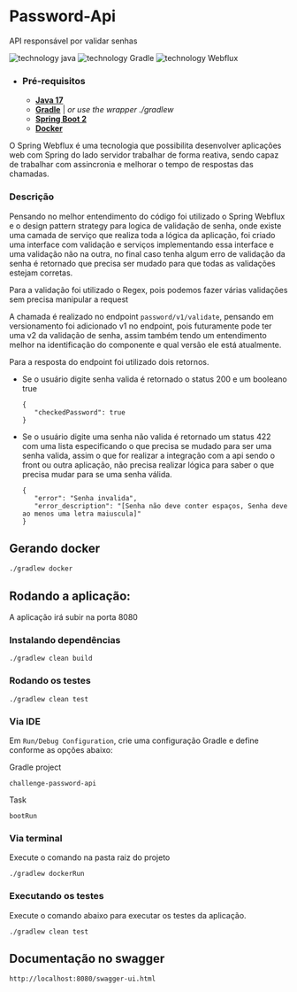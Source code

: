 # Password-Api

API responsável por validar senhas 

![technology java](https://img.shields.io/badge/technology-Java-purple.svg)
![technology Gradle](https://img.shields.io/badge/technology-Gradle-blue.svg)
![technology Webflux](https://img.shields.io/badge/tecnology-WebFlux-green)


- ### Pré-requisitos
    - [**Java 17**](https://www.oracle.com/java/technologies/downloads/#java17)
    - [**Gradle**](https://docs.gradle.org/current/userguide/userguide.html) | _or use the wrapper ./gradlew_
    - [**Spring Boot 2**](https://spring.io/projects/spring-boot)
    - [**Docker**](https://docs.docker.com/docker-for-mac/install/#download-docker-for-mac)

O Spring Webflux é uma tecnologia que possibilita desenvolver aplicações web com Spring do lado servidor trabalhar de 
forma reativa, sendo capaz de trabalhar com assincronia e melhorar o tempo de respostas das chamadas.

### Descrição
Pensando no melhor entendimento do código foi utilizado o Spring Webflux e o design pattern strategy para logica de validação de senha, onde existe uma camada de serviço
que realiza toda a lógica da aplicação, foi criado uma interface com validação e serviços implementando essa interface e uma validação não 
na outra, no final caso tenha algum erro de validação da senha é retornado que precisa ser mudado
para que todas as validações estejam corretas. 


Para a validação foi utilizado o Regex, pois podemos fazer várias validações sem precisa manipular a request

A chamada é realizado no endpoint `password/v1/validate`, pensando em versionamento foi adicionado v1 no endpoint, pois
futuramente pode ter uma v2 da validação de senha, assim também tendo um entendimento melhor na identificação do componente e qual versão
ele está atualmente.

Para a resposta do endpoint foi utilizado dois retornos.

- Se o usuário digite senha valida é retornado o status 200 e um booleano true
  `````
  {
     "checkedPassword": true
  }
  `````
- Se o usuário digite uma senha não valida é retornado um status 422 com uma lista especificando 
o que precisa se mudado para ser uma senha valida, assim o que for realizar a integração com a 
api sendo o front ou outra aplicação, não precisa realizar lógica para saber o que precisa mudar para
se uma senha válida.
   `````
  {
      "error": "Senha invalida",
      "error_description": "[Senha não deve conter espaços, Senha deve ao menos uma letra maiuscula]"
  }
   `````
  
## Gerando docker

````
./gradlew docker
````

## Rodando a aplicação:

A aplicação irá subir na porta 8080


### Instalando dependências

````
./gradlew clean build
````

### Rodando os testes

```
./gradlew clean test
```

### Via IDE

Em `Run/Debug Configuration`, crie uma configuração Gradle e define conforme as opções abaixo:

Gradle project

```
challenge-password-api
```

Task

```
bootRun
```

### Via terminal

Execute o comando na pasta raiz do projeto

````
./gradlew dockerRun
````


### Executando os testes

Execute o comando abaixo para executar os testes da aplicação.

```./gradlew clean test```

## Documentação no swagger

 ````
http://localhost:8080/swagger-ui.html
````

